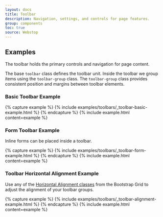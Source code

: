 ```yaml
---
layout: docs
title: Toolbar
description: Navigation, settings, and controls for page features.
group: components
toc: true
source: Webstop
---
```


## Examples

The toolbar holds the primary controls and navigation for page content.

The base `toolbar` class defines the toolbar unit. Inside the toolbar we group items using the `toolbar-group` class.
The `toolbar-group` class provides consistent position and margins between toolbar elements. 

### Basic Toolbar Example

<div class="toolbar-detached">
{% capture example %}
{% include examples/toolbars/_toolbar-basic-example.html %}
{% endcapture %}
{% include example.html content=example %} 
</div>

### Form Toolbar Example

Inline forms can be placed inside a toolbar.

<div class="toolbar-detached">
{% capture example %}
{% include examples/toolbars/_toolbar-form-example.html %}
{% endcapture %}
{% include example.html content=example %} 
</div>

### Toolbar Horizontal Alignment Example

Use any of the [Horizontal Alignment classes](/docs/bootstrap/4.1/layout/grid#horizontal-alignment) from the Bootstrap Grid to 
adjust the alignment of your toolbar groups. 

<div class="toolbar-detached">
{% capture example %}
{% include examples/toolbars/_toolbar-alignment-example.html %}
{% endcapture %}
{% include example.html content=example %} 
</div>
